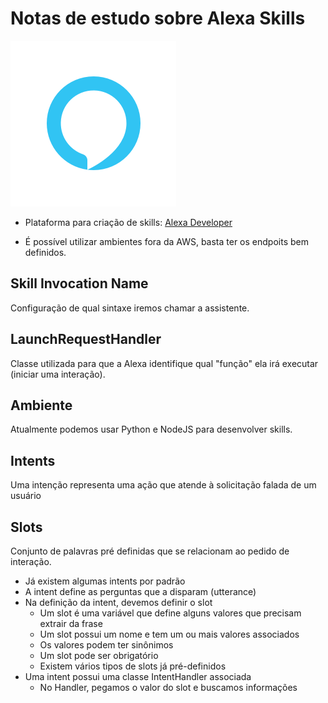 # Notas de estudo sobre Alexa Skills

![Alexa](./images/alexa.png)

- Plataforma para criação de skills:
  [Alexa Developer](https://developer.amazon.com/alexa)

- É possível utilizar ambientes fora da AWS, basta ter os endpoits bem definidos.

## Skill Invocation Name

Configuração de qual sintaxe iremos chamar a assistente.

## LaunchRequestHandler

Classe utilizada para que a Alexa identifique qual "função" ela irá executar (iniciar uma interação).

## Ambiente

Atualmente podemos usar Python e NodeJS para desenvolver skills.

## Intents

Uma intenção representa uma ação que atende à solicitação falada de um usuário

## Slots

Conjunto de palavras pré definidas que se relacionam ao pedido de interação.

- Já existem algumas intents por padrão
- A intent define as perguntas que a disparam (utterance)
- Na definição da intent, devemos definir o slot
  - Um slot é uma variável que define alguns valores que precisam extrair da frase
  - Um slot possui um nome e tem um ou mais valores associados
  - Os valores podem ter sinônimos
  - Um slot pode ser obrigatório
  - Existem vários tipos de slots já pré-definidos
- Uma intent possui uma classe IntentHandler associada
  - No Handler, pegamos o valor do slot e buscamos informações

